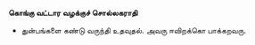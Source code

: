 **கொங்கு வட்டார வழக்குச் சொல்லகராதி**
- துன்பங்களை கண்டு வருந்தி உதவுதல். அவரு ஈவிறக்கொ பாக்கறவரு.

